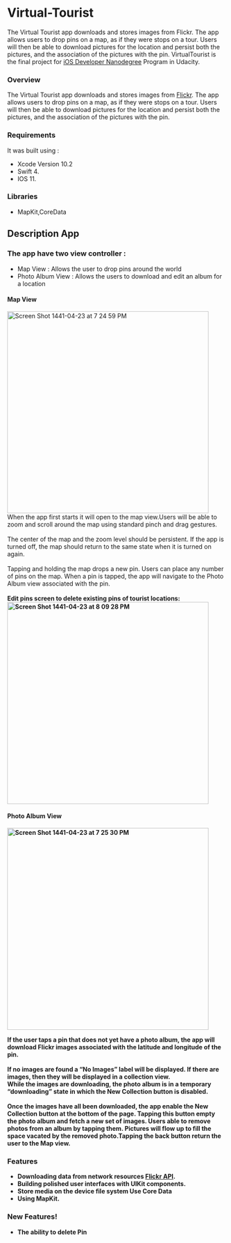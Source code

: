 # Virtual-Tourist
The Virtual Tourist app downloads and stores images from Flickr. The app allows users to drop pins on a map, as if they were stops on a tour. Users will then be able to download pictures for the location and persist both the pictures, and the association of the pictures with the pin.
VirtualTourist is the final project for [iOS Developer Nanodegree](https://www.udacity.com/course/ios-developer-nanodegree--nd003) Program in Udacity.
### Overview
The Virtual Tourist app downloads and stores images from [Flickr](https://www.flickr.com). The app allows users to drop pins on a map, as if they were stops on a tour. Users will then be able to download pictures for the location and persist both the pictures, and the association of the pictures with the pin.
### Requirements
It was built using :
- Xcode Version 10.2 
- Swift 4.
 - IOS 11.
 ### Libraries
 - MapKit,CoreData
 ## Description App 
 ### The app have two view controller :
- Map View : Allows the user to drop pins around the world
- Photo Album View : Allows the users to download and edit an album for a location
#### Map View 
 <img width="464" alt="Screen Shot 1441-04-23 at 7 24 59 PM" src="https://user-images.githubusercontent.com/47195049/71269205-cd36b000-235f-11ea-84c7-073faf0ded46.png">
 When the app first starts it will open to the map view.Users will be able to zoom and scroll around the map using standard pinch and drag gestures.<br/><br/> 
The center of the map and the zoom level should be persistent. If the app is turned off, the map should return to the same state when it is turned on again.<br/><br/>
Tapping and holding the map drops a new pin. Users can place any number of pins on the map.
When a pin is tapped, the app will navigate to the Photo Album view associated with the pin.<br/><br/>
 <b> Edit pins screen to delete existing pins of tourist locations: <b>
<img width="464" alt="Screen Shot 1441-04-23 at 8 09 28 PM" src="https://user-images.githubusercontent.com/47195049/71272820-c2cae500-2364-11ea-8934-313d7682257e.png">

#### Photo Album View 

<img width="464" alt="Screen Shot 1441-04-23 at 7 25 30 PM" src="https://user-images.githubusercontent.com/47195049/71270439-9f9f3600-2362-11ea-9bf4-0f085b1ad0fd.png"><br/>

If the user taps a pin that does not yet have a photo album, the app will download Flickr images associated with the latitude and longitude of the pin.<br/><br/>
If no images are found a “No Images” label will be displayed.
If there are images, then they will be displayed in a collection view.<br/>
While the images are downloading, the photo album is in a temporary “downloading” state in which the New Collection button is disabled.<br/><br/>
Once the images have all been downloaded, the app enable the New
Collection button at the bottom of the
page. Tapping this button empty the photo album and fetch a new set of images.
Users able to remove photos from an album by tapping them. Pictures will flow up to fill the space vacated by the removed photo.Tapping the back button return the user to the Map view.<br/>

 
### Features
  - Downloading data from network resources [Flickr API](https://www.flickr.com/services/api/).
 - Building polished user interfaces with UIKit components.
- Store media on the device file system Use Core Data
 - Using MapKit.
### New Features!

  - The ability to delete Pin
  

